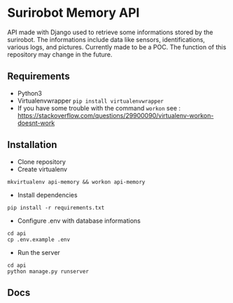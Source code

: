 # Surirobot Memory API

API made with Django used to retrieve some informations stored by the surirobot.
The informations include data like sensors, identifications, various logs, and pictures.
Currently made to be a POC. The function of this repository may change in the future.

## Requirements

* Python3 
* Virtualenvwrapper ```pip install virtualenvwrapper```
* If you have some trouble with the command ```workon``` see : https://stackoverflow.com/questions/29900090/virtualenv-workon-doesnt-work

## Installation 

* Clone repository 
* Create virtualenv
```shell
mkvirtualenv api-memory && workon api-memory
```

* Install dependencies
```shell
pip install -r requirements.txt
```

* Configure .env with database informations
```shell
cd api
cp .env.example .env
```

* Run the server
```shell
cd api
python manage.py runserver
```

## Docs
